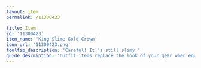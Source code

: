 ```yaml
---
layout: item
permalink: /11300423

title: Item
id: '11300423'
item_name: 'King Slime Gold Crown'
icon_url: '11300423.png'
tooltip_description: 'Careful! It''s still slimy.'
guide_description: 'Outfit items replace the look of your gear when equipped.'
---
```

